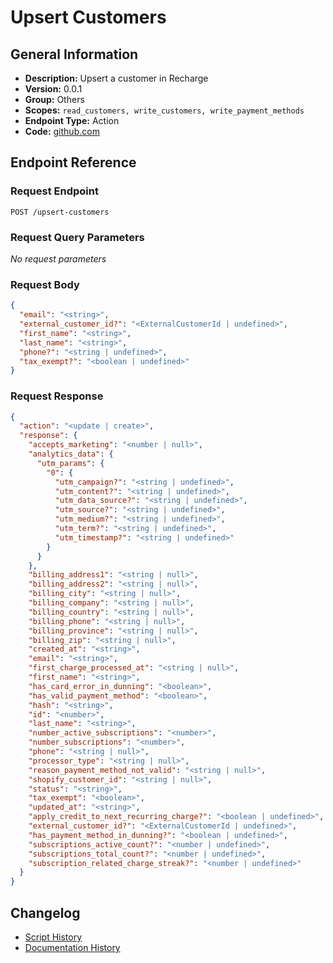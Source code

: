 <!-- BEGIN GENERATED CONTENT -->
# Upsert Customers

## General Information

- **Description:** Upsert a customer in Recharge
- **Version:** 0.0.1
- **Group:** Others
- **Scopes:** `read_customers, write_customers, write_payment_methods`
- **Endpoint Type:** Action
- **Code:** [github.com](https://github.com/NangoHQ/integration-templates/tree/main/integrations/recharge/actions/upsert-customers.ts)


## Endpoint Reference

### Request Endpoint

`POST /upsert-customers`

### Request Query Parameters

_No request parameters_

### Request Body

```json
{
  "email": "<string>",
  "external_customer_id?": "<ExternalCustomerId | undefined>",
  "first_name": "<string>",
  "last_name": "<string>",
  "phone?": "<string | undefined>",
  "tax_exempt?": "<boolean | undefined>"
}
```

### Request Response

```json
{
  "action": "<update | create>",
  "response": {
    "accepts_marketing": "<number | null>",
    "analytics_data": {
      "utm_params": {
        "0": {
          "utm_campaign?": "<string | undefined>",
          "utm_content?": "<string | undefined>",
          "utm_data_source?": "<string | undefined>",
          "utm_source?": "<string | undefined>",
          "utm_medium?": "<string | undefined>",
          "utm_term?": "<string | undefined>",
          "utm_timestamp?": "<string | undefined>"
        }
      }
    },
    "billing_address1": "<string | null>",
    "billing_address2": "<string | null>",
    "billing_city": "<string | null>",
    "billing_company": "<string | null>",
    "billing_country": "<string | null>",
    "billing_phone": "<string | null>",
    "billing_province": "<string | null>",
    "billing_zip": "<string | null>",
    "created_at": "<string>",
    "email": "<string>",
    "first_charge_processed_at": "<string | null>",
    "first_name": "<string>",
    "has_card_error_in_dunning": "<boolean>",
    "has_valid_payment_method": "<boolean>",
    "hash": "<string>",
    "id": "<number>",
    "last_name": "<string>",
    "number_active_subscriptions": "<number>",
    "number_subscriptions": "<number>",
    "phone": "<string | null>",
    "processor_type": "<string | null>",
    "reason_payment_method_not_valid": "<string | null>",
    "shopify_customer_id": "<string | null>",
    "status": "<string>",
    "tax_exempt": "<boolean>",
    "updated_at": "<string>",
    "apply_credit_to_next_recurring_charge?": "<boolean | undefined>",
    "external_customer_id?": "<ExternalCustomerId | undefined>",
    "has_payment_method_in_dunning?": "<boolean | undefined>",
    "subscriptions_active_count?": "<number | undefined>",
    "subscriptions_total_count?": "<number | undefined>",
    "subscription_related_charge_streak?": "<number | undefined>"
  }
}
```

## Changelog

- [Script History](https://github.com/NangoHQ/integration-templates/commits/main/integrations/recharge/actions/upsert-customers.ts)
- [Documentation History](https://github.com/NangoHQ/integration-templates/commits/main/integrations/recharge/actions/upsert-customers.md)

<!-- END  GENERATED CONTENT -->

